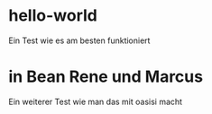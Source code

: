 # hello-world
Ein Test wie es am besten funktioniert

# in Bean Rene und Marcus
Ein weiterer Test wie man das mit oasisi macht